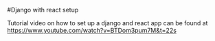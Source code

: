 #Django with react setup

Tutorial video on how to set up a django and react app can be found at https://www.youtube.com/watch?v=BTDom3pum7M&t=22s
